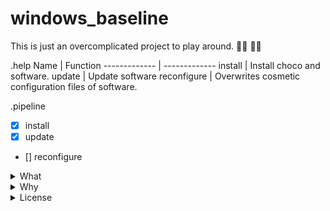 # windows_baseline #

This is just an overcomplicated project to play around. :woman_shrugging: :man_shrugging:


.help
Name  | Function
------------- | -------------
install  | Install choco and software. 
update | Update software
reconfigure |  Overwrites cosmetic configuration files of software.

.pipeline
- [x] install
- [X] update
- [] reconfigure


<details>
<summary>What</summary>
<p>windows_baseline is a script for installing, updating, and configuring the software I consider a baseline for my Windows-experince.</p>
</details>
<details>
<summary>Why</summary>
<p>wanted to play around with objects.</p>
</details>
<details>
<summary>License</summary>
<p>This project is licensed under [Eclipse Public License - v 2.0](https://www.eclipse.org/legal/epl-2.0/)</p>
</details>
